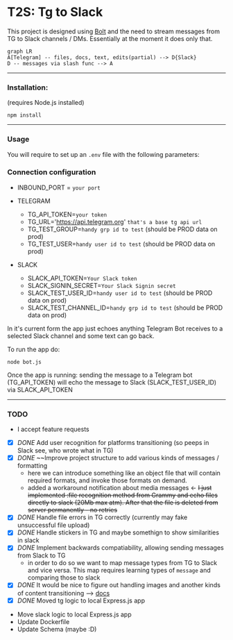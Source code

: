 # T2S: Tg to Slack

This project is designed using [Bolt](https://api.slack.com/bolt) and the need to stream messages from TG to Slack channels / DMs. Essentially at the moment it does only that. 
```mermaid
graph LR
A[Telegram] -- files, docs, text, edits(partial) --> D{Slack}
D -- messages via slash func --> A
```
---
### Installation: 
(requires Node.js installed)

```
npm install
```
---
### Usage
You will require to set up an `.env` file with the following parameters:
### Connection configuration
- INBOUND_PORT = `your port`

- TELEGRAM
	- TG_API_TOKEN=`your token` 
	- TG_URL='https://api.telegram.org' `that's a base tg api url` 
	- TG_TEST_GROUP=`handy grp id to test` (should be PROD data on prod) 
	- TG_TEST_USER=`handy user id to test` (should be PROD data on prod) 

- SLACK
	- SLACK_API_TOKEN=`Your Slack token` 
	- SLACK_SIGNIN_SECRET=`Your Slack Signin secret` 
	- SLACK_TEST_USER_ID=`handy user id to test` (should be PROD data on prod) 
	- SLACK_TEST_CHANNEL_ID=`handy grp id to test` (should be PROD data on prod) 


In it's current form the app just echoes anything Telegram Bot receives to a selected Slack channel and some text can go back. 

To run the app do: 
```
node bot.js
```

Once the app is running: sending the message to a Telegram bot (TG_API_TOKEN) will echo the message to Slack (SLACK_TEST_USER_ID) via SLACK_API_TOKEN

---
### TODO
- I accept feature requests
- [x] *DONE* Add user recognition for platforms transitioning (so peeps in Slack see, who wrote what in TG)
- [x] *DONE* ~~Improve project structure to add various kinds of messages / formatting 
    - here we can introduce something like an object file that will contain required formats, and invoke those formats on demand. 
    - added a workaround notification about media messages <- ~~I just implemented :file recognition method from Grammy and echo files directly to slack (20Mb max atm). After that the file is deleted from server permanently - no retries~~
- [x] *DONE* Handle file errors in TG correctly (currently may fake unsuccessful file upload)
- [x] *DONE* Handle stickers in TG and maybe somethign to show similarities in slack 
- [x] *DONE* Implement backwards compatiability, allowing sending messages from Slack to TG
	- in order to do so we want to map message types from TG to Slack and vice versa. This map requires learning types of `message` and comparing those to slack
- [x] *DONE* It would be nice to figure out handling images and another kinds of content transitioning --> [docs](https://grammy.dev/plugins/files)
- [x] *DONE* Moved tg logic to local Express.js app
- Move slack logic to local Express.js app
- Update Dockerfile
- Update Schema (maybe :D)